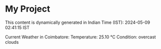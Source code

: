 # My Project

This content is dynamically generated in Indian Time (IST): 2024-05-09 02:41:15 IST


Current Weather in Coimbatore:
Temperature: 25.10 °C
Condition: overcast clouds

